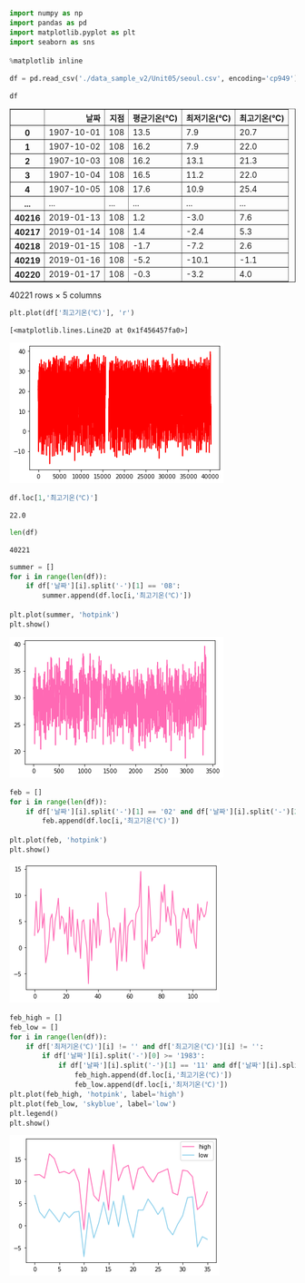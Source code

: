 ```python
import numpy as np
import pandas as pd
import matplotlib.pyplot as plt
import seaborn as sns

%matplotlib inline
```


```python
df = pd.read_csv('./data_sample_v2/Unit05/seoul.csv', encoding='cp949')
```


```python
df
```




<div>
<style scoped>
    .dataframe tbody tr th:only-of-type {
        vertical-align: middle;
    }

    .dataframe tbody tr th {
        vertical-align: top;
    }

    .dataframe thead th {
        text-align: right;
    }
</style>
<table border="1" class="dataframe">
  <thead>
    <tr style="text-align: right;">
      <th></th>
      <th>날짜</th>
      <th>지점</th>
      <th>평균기온(℃)</th>
      <th>최저기온(℃)</th>
      <th>최고기온(℃)</th>
    </tr>
  </thead>
  <tbody>
    <tr>
      <th>0</th>
      <td>1907-10-01</td>
      <td>108</td>
      <td>13.5</td>
      <td>7.9</td>
      <td>20.7</td>
    </tr>
    <tr>
      <th>1</th>
      <td>1907-10-02</td>
      <td>108</td>
      <td>16.2</td>
      <td>7.9</td>
      <td>22.0</td>
    </tr>
    <tr>
      <th>2</th>
      <td>1907-10-03</td>
      <td>108</td>
      <td>16.2</td>
      <td>13.1</td>
      <td>21.3</td>
    </tr>
    <tr>
      <th>3</th>
      <td>1907-10-04</td>
      <td>108</td>
      <td>16.5</td>
      <td>11.2</td>
      <td>22.0</td>
    </tr>
    <tr>
      <th>4</th>
      <td>1907-10-05</td>
      <td>108</td>
      <td>17.6</td>
      <td>10.9</td>
      <td>25.4</td>
    </tr>
    <tr>
      <th>...</th>
      <td>...</td>
      <td>...</td>
      <td>...</td>
      <td>...</td>
      <td>...</td>
    </tr>
    <tr>
      <th>40216</th>
      <td>2019-01-13</td>
      <td>108</td>
      <td>1.2</td>
      <td>-3.0</td>
      <td>7.6</td>
    </tr>
    <tr>
      <th>40217</th>
      <td>2019-01-14</td>
      <td>108</td>
      <td>1.4</td>
      <td>-2.4</td>
      <td>5.3</td>
    </tr>
    <tr>
      <th>40218</th>
      <td>2019-01-15</td>
      <td>108</td>
      <td>-1.7</td>
      <td>-7.2</td>
      <td>2.6</td>
    </tr>
    <tr>
      <th>40219</th>
      <td>2019-01-16</td>
      <td>108</td>
      <td>-5.2</td>
      <td>-10.1</td>
      <td>-1.1</td>
    </tr>
    <tr>
      <th>40220</th>
      <td>2019-01-17</td>
      <td>108</td>
      <td>-0.3</td>
      <td>-3.2</td>
      <td>4.0</td>
    </tr>
  </tbody>
</table>
<p>40221 rows × 5 columns</p>
</div>




```python
plt.plot(df['최고기온(℃)'], 'r')
```




    [<matplotlib.lines.Line2D at 0x1f456457fa0>]




    
![png](output_3_1.png)
    



```python
df.loc[1,'최고기온(℃)']
```




    22.0




```python
len(df)
```




    40221




```python
summer = []
for i in range(len(df)):
    if df['날짜'][i].split('-')[1] == '08':
        summer.append(df.loc[i,'최고기온(℃)'])
        
plt.plot(summer, 'hotpink')
plt.show()
```


    
![png](output_6_0.png)
    



```python
feb = []
for i in range(len(df)):
    if df['날짜'][i].split('-')[1] == '02' and df['날짜'][i].split('-')[2] == '14':
        feb.append(df.loc[i,'최고기온(℃)'])
        
plt.plot(feb, 'hotpink')
plt.show()
```


    
![png](output_7_0.png)
    



```python
feb_high = []
feb_low = []
for i in range(len(df)):
    if df['최저기온(℃)'][i] != '' and df['최고기온(℃)'][i] != '':
        if df['날짜'][i].split('-')[0] >= '1983':
            if df['날짜'][i].split('-')[1] == '11' and df['날짜'][i].split('-')[2] == '23':
                feb_high.append(df.loc[i,'최고기온(℃)'])
                feb_low.append(df.loc[i,'최저기온(℃)'])
plt.plot(feb_high, 'hotpink', label='high')
plt.plot(feb_low, 'skyblue', label='low')
plt.legend()
plt.show()
```


    
![png](output_8_0.png)
    



```python

```
